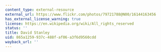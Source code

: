 ```yaml
---
content_type: external-resource
external_url: https://www.flickr.com/photos/79721788@N00/16144163456
has_external_license_warning: true
license: https://en.wikipedia.org/wiki/All_rights_reserved
status: ''
title: David Stanley
uid: 865a1259-937c-488f-af06-a3f6d9560cdd
wayback_url: ''
---
```

